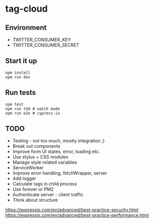 # tag-cloud

## Environment

* TWITTER_CONSUMER_KEY
* TWITTER_CONSUMER_SECRET

## Start it up

```shell
npm install
npm run dev
```

## Run tests

```shell
npm test
npm run tdd # watch mode
npm run e2e # cypress.io
```

## TODO

* Testing - not too much, mostly integration ;)
* Break out components
* Improve form UI states, error, loading etc.
* Use stylus + CSS modules
* Manage style related variables
* ServiceWorker
* Improve error handling, fetchWrapper, server
* Add logger
* Calculate tags in child process
* Use forever or PM2
* Authenticate server - client traffic
* Think about structure

https://expressjs.com/en/advanced/best-practice-security.html
https://expressjs.com/en/advanced/best-practice-performance.html
